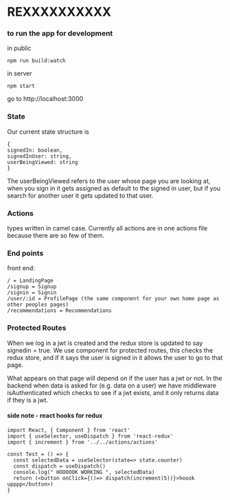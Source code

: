 # REXXXXXXXXXX

### to run the app for development

in public

```
npm run build:watch
```

in server

```
npm start
```

go to http://localhost:3000

### State

Our current state structure is

```
{
signedIn: boolean,
signedInUser: string,
userBeingViewed: string
}
```

The userBeingViewed refers to the user whose page you are looking at, when you sign in it gets assigned as default to the signed in user, but if you search for another user it gets updated to that user.

### Actions

types written in camel case. Currently all actions are in one actions file because there are so few of them.

### End points

front end:

```
/ = LandingPage
/signup = Signup
/signin = Signin
/user/:id = ProfilePage (the same component for your own home page as other peoples pages)
/recommendations = Recommendations
```

### Protected Routes

When we log in a jwt is created and the redux store is updated to say signedin = true.
We use <ProtectedRoute> component for protected routes, this checks the redux store, and if it says the user is signed in it allows the user to go to that page.

What appears on that page will depend on if the user has a jwt or not. In the backend when data is asked for (e.g. data on a user) we have middleware isAuthenticated which checks to see if a jwt exists, and it only returns data if they is a jwt.

#### side note - react hooks for redux

```
import React, { Component } from 'react'
import { useSelector, useDispatch } from 'react-redux'
import { increment } from '../../actions/actions'

const Test = () => {
  const selectedData = useSelector(state=> state.counter)
  const dispatch = useDispatch()
  console.log(" HOOOOOK WORKING ", selectedData)
  return (<button onClick={()=> dispatch(increment(5))}>hoook upppp</button>)
}
```
